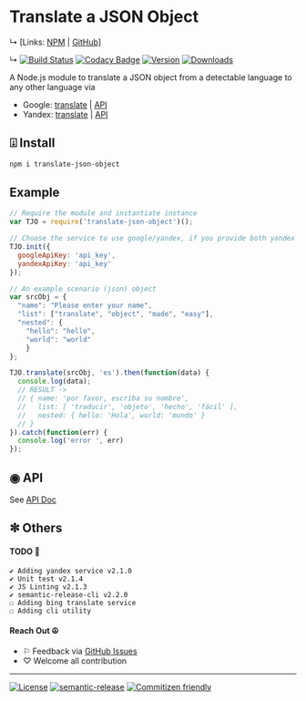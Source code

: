 # Translate a JSON Object
↳ [Links: [NPM](https://www.npmjs.com/package/translate-json-object) | [GitHub](https://github.com/KhaledMohamedP/translate-json-object)]

↳ [![Build Status](https://travis-ci.org/KhaledMohamedP/translate-json-object.svg?branch=master)](https://travis-ci.org/KhaledMohamedP/translate-json-object) [![Codacy Badge](https://api.codacy.com/project/badge/Grade/fd5819795ed745d2b793787849b5400d)](https://www.codacy.com/app/khaledmohamedp/translate-json-object?utm_source=github.com&amp;utm_medium=referral&amp;utm_content=KhaledMohamedP/translate-json-object&amp;utm_campaign=Badge_Grade)  [![Version](https://img.shields.io/npm/v/translate-json-object.svg?style=flat)](https://www.npmjs.com/package/translate-json-object)   [![Downloads](http://img.shields.io/npm/dm/translate-json-object.svg?style=flat)](https://www.npmjs.com/package/translate-json-object)


A Node.js module to translate a JSON object from a detectable language to any other language via
* Google: [translate](https://translate.google.com/) | [API](https://cloud.google.com/translate/docs)
* Yandex: [translate](https://translate.yandex.com/) | [API](https://tech.yandex.com/translate/)

## ⍗ Install

```bash
npm i translate-json-object
```

## Example

```javascript
// Require the module and instantiate instance
var TJO = require('translate-json-object')();

// Choose the service to use google/yandex, if you provide both yandex will be used as the default
TJO.init({
  googleApiKey: 'api_key',
  yandexApiKey: 'api_key'
});

// An example scenario (json) object
var srcObj = {
  "name": "Please enter your name",
  "list": ["translate", "object", "made", "easy"],
  "nested": {
    "hello": "hello",
    "world": "world"
    }
};

TJO.translate(srcObj, 'es').then(function(data) {
  console.log(data);
  // RESULT ->
  // { name: 'por favor, escriba su nombre',
  //   list: [ 'traducir', 'objeto', 'hecho', 'fácil' ],
  //   nested: { hello: 'Hola', world: 'mundo' }
  // }
}).catch(function(err) {
  console.log('error ', err)
});

```
## ◉ API
See [API Doc](https://github.com/KhaledMohamedP/translate-json-object/blob/master/docs/api.md)

## ✼ Others

#### TODO 🔧
    ✔︎ Adding yandex service v2.1.0
    ✔︎ Unit test v2.1.4
    ✔︎ JS Linting v2.1.3
    ✔︎ semantic-release-cli v2.2.0
    ☐ Adding bing translate service
    ☐ Adding cli utility

#### Reach Out ☮
* ⚐ Feedback via [GitHub Issues](https://github.com/KhaledMohamedP/translate-json-object/issues)
* ♡ Welcome all contribution

____

[![License](https://img.shields.io/npm/l/translate-json-object.svg?style=flat)](https://www.npmjs.com/package/translate-json-object) [![semantic-release](https://img.shields.io/badge/%20%20%F0%9F%93%A6%F0%9F%9A%80-semantic--release-e10079.svg)](https://github.com/semantic-release/semantic-release) [![Commitizen friendly](https://img.shields.io/badge/commitizen-friendly-brightgreen.svg)](http://commitizen.github.io/cz-cli/)  

